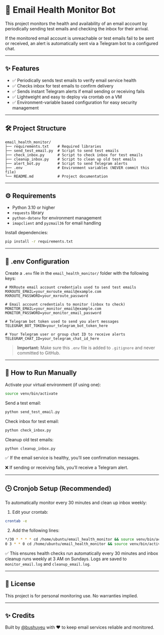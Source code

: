 # 📧 Email Health Monitor Bot

This project monitors the health and availability of an email account by periodically sending test emails and checking the inbox for their arrival.

If the monitored email account is unreachable or test emails fail to be sent or received, an alert is automatically sent via a Telegram bot to a configured chat.

---

## ✨ Features

- ✅ Periodically sends test emails to verify email service health
- ✅ Checks inbox for test emails to confirm delivery
- ✅ Sends instant Telegram alerts if email sending or receiving fails
- ✅ Lightweight and easy to deploy via crontab on a VM
- ✅ Environment-variable based configuration for easy security management

---

## 🛠 Project Structure

```
email_health_monitor/
├── requirements.txt    # Required libraries
├── send_test_email.py  # Script to send test emails
├── check_inbox.py      # Script to check inbox for test emails
├── cleanup_inbox.py    # Script to clean up old test emails
├── alert_bot.py        # Script to send Telegram alerts
├── .env                # Environment variables (NEVER commit this file)
└── README.md           # Project documentation
```

---

## ⚙️ Requirements

- Python 3.10 or higher
- `requests` library
- `python-dotenv` for environment management
- `imapclient` and `pyzmail36` for email handling

Install dependencies:

```bash
pip install -r requirements.txt
```

---

## 🔐 .env Configuration

Create a `.env` file in the `email_health_monitor/` folder with the following keys:

```dotenv
# MXRoute email account credentials used to send test emails
MXROUTE_EMAIL=your_mxroute_email@example.com
MXROUTE_PASSWORD=your_mxroute_password

# Email account credentials to monitor (inbox to check)
MONITOR_EMAIL=your_monitor_email@example.com
MONITOR_PASSWORD=your_monitor_email_password

# Telegram bot token used to send you alert messages
TELEGRAM_BOT_TOKEN=your_telegram_bot_token_here

# Your Telegram user or group chat ID to receive alerts
TELEGRAM_CHAT_ID=your_telegram_chat_id_here
```

> **Important:** Make sure this `.env` file is added to `.gitignore` and never committed to GitHub.

---

## 🚀 How to Run Manually

Activate your virtual environment (if using one):

```bash
source venv/bin/activate
```

Send a test email:

```bash
python send_test_email.py
```

Check inbox for test email:

```bash
python check_inbox.py
```

Cleanup old test emails:

```bash
python cleanup_inbox.py
```

✅ If the email service is healthy, you’ll see confirmation messages.

❌ If sending or receiving fails, you’ll receive a Telegram alert.

---

## 🕒 Cronjob Setup (Recommended)

To automatically monitor every 30 minutes and clean up inbox weekly:

1. Edit your crontab:

```bash
crontab -e
```

2. Add the following lines:

```bash
*/30 * * * * cd /home/ubuntu/email_health_monitor && source venv/bin/activate && python send_test_email.py && python check_inbox.py >> monitor_email.log 2>&1
0 3 * * 0 cd /home/ubuntu/email_health_monitor && source venv/bin/activate && python cleanup_inbox.py >> cleanup_email.log 2>&1
```

✅ This ensures health checks run automatically every 30 minutes and inbox cleanup runs weekly at 3 AM on Sundays. Logs are saved to `monitor_email.log` and `cleanup_email.log`.

---

## 📜 License

This project is for personal monitoring use. No warranties implied.

---

## ✨ Credits

Built by [@bushuyeu](https://github.com/bushuyeu) with ❤️ to keep email services reliable and monitored.
